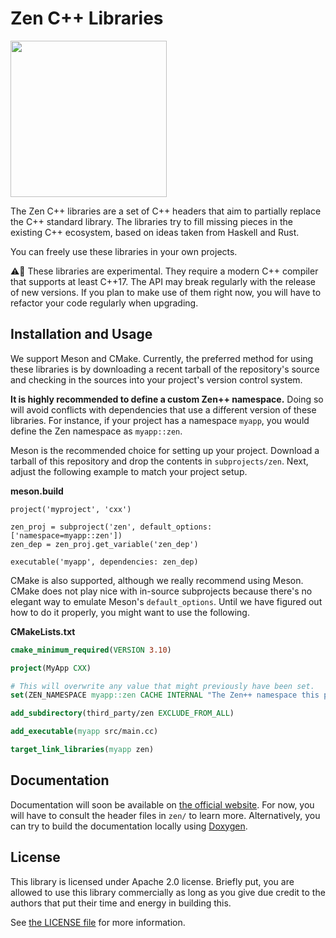 Zen C++ Libraries
=================

<img src="https://raw.githubusercontent.com/ZenLibraries/ZenLibraries/master/zen-logo.png" height="250" />

The Zen C++ libraries are a set of C++ headers that aim to partially replace
the C++ standard library. The libraries try to fill missing pieces in the
existing C++ ecosystem, based on ideas taken from Haskell and Rust.

You can freely use these libraries in your own projects. 

⚠️🧪 These libraries are experimental. They require a modern C++ compiler that
supports at least C++17. The API may break regularly with the release of new
versions. If you plan to make use of them right now, you will have to refactor
your code regularly when upgrading.

## Installation and Usage 

We support Meson and CMake. Currently, the preferred method for using these
libraries is by downloading a recent tarball of the repository's source and
checking in the sources into your project's version control system.

**It is highly recommended to define a custom Zen++ namespace.** Doing so will
avoid conflicts with dependencies that use a different version of these
libraries. For instance, if your project has a namespace `myapp`, you would
define the Zen namespace as `myapp::zen`.

Meson is the recommended choice for setting up your project. Download a tarball
of this repository and drop the contents in `subprojects/zen`. Next, adjust the
following example to match your project setup.

**meson.build**
```meson
project('myproject', 'cxx')

zen_proj = subproject('zen', default_options: ['namespace=myapp::zen'])
zen_dep = zen_proj.get_variable('zen_dep')

executable('myapp', dependencies: zen_dep)
```

CMake is also supported, although we really recommend using Meson. CMake does
not play nice with in-source subprojects because there's no elegant way to
emulate Meson's `default_options`. Until we have figured out how to do it
properly, you might want to use the following.

**CMakeLists.txt**
```cmake
cmake_minimum_required(VERSION 3.10)

project(MyApp CXX)

# This will overwrite any value that might previously have been set.
set(ZEN_NAMESPACE myapp::zen CACHE INTERNAL "The Zen++ namespace this project will use" FORCE)

add_subdirectory(third_party/zen EXCLUDE_FROM_ALL)

add_executable(myapp src/main.cc)

target_link_libraries(myapp zen)
```

## Documentation

Documentation will soon be available on [the official website][1]. For now, you
will have to consult the header files in `zen/` to learn more.
Alternatively, you can try to build the documentation locally using [Doxygen][2].

## License

This library is licensed under Apache 2.0 license. Briefly put, you are allowed
to use this library commercially as long as you give due credit to the authors
that put their time and energy in building this.

See [the LICENSE file][3] for more information.

[1]: https://zencpp.github.io/
[2]: http://www.doxygen.nl/
[3]: https://github.com/ZenLibraries/ZenLibraries/blob/master/LICENSE


